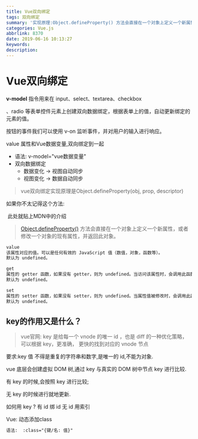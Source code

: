 ```yaml
---
title: Vue双向绑定
tags: 双向绑定
summary: '实现原理:Object.defineProperty() 方法会直接在一个对象上定义一个新属性，或者修改一个对象的现有属性，并返回此对象。'
categories: Vue.js
abbrlink: 8370
date: 2019-06-16 10:13:27
keywords:
description:
---
```




# Vue双向绑定

**v-model** 指令用来在 input、select、textarea、checkbox

、radio 等表单控件元素上创建双向数据绑定，根据表单上的值，自动更新绑定的元素的值。

按钮的事件我们可以使用 v-on 监听事件，并对用户的输入进行响应。



value 属性和Vue数据变量,双向绑定到一起

- 语法: v-model="vue数据变量"
- 双向数据绑定
  - 数据变化 -> 视图自动同步
  - 视图变化 -> 数据自动同步



> vue双向绑定实现原理是Object.defineProperty(obj, prop, descriptor)

如果你不太记得这个方法:

​	此处就贴上MDN中的介绍

> [Object.defineProperty()](https://developer.mozilla.org/zh-CN/docs/Web/JavaScript/Reference/Global_Objects/Object/defineProperty) 方法会直接在一个对象上定义一个新属性，或者修改一个对象的现有属性，并返回此对象。

```html
value
该属性对应的值。可以是任何有效的 JavaScript 值（数值，对象，函数等）。
默认为 undefined。
```

```html
get
属性的 getter 函数，如果没有 getter，则为 undefined。当访问该属性时，会调用此函数。执行时不传入任何参数，但是会传入 this 对象（由于继承关系，这里的this并不一定是定义该属性的对象）。该函数的返回值会被用作属性的值。
默认为 undefined。
```

```html
set
属性的 setter 函数，如果没有 setter，则为 undefined。当属性值被修改时，会调用此函数。该方法接受一个参数（也就是被赋予的新值），会传入赋值时的 this 对象。
默认为 undefined。
```





##   key的作用又是什么？

> vue官网: key 是给每一个 vnode 的唯一 id ，也是 diff 的一种优化策略，可以根据 key，更准确， 更快的找到对应的 vnode 节点



要求:key 值 不得是重复的字符串和数字,是唯一的 id,不能为对象.

vue 底层会创建虚拟 DOM 树,通过 key 与真实的 DOM 树中节点 key 进行比较.

有 key 的时候,会按照 key 进行比较;

无 key 的时候进行就地更新.

如何用 key ? 有 id 绑 id 无 id 用索引



Vue: 动态添加class

```html
语法:  :class="{键/名: 值}"
```



